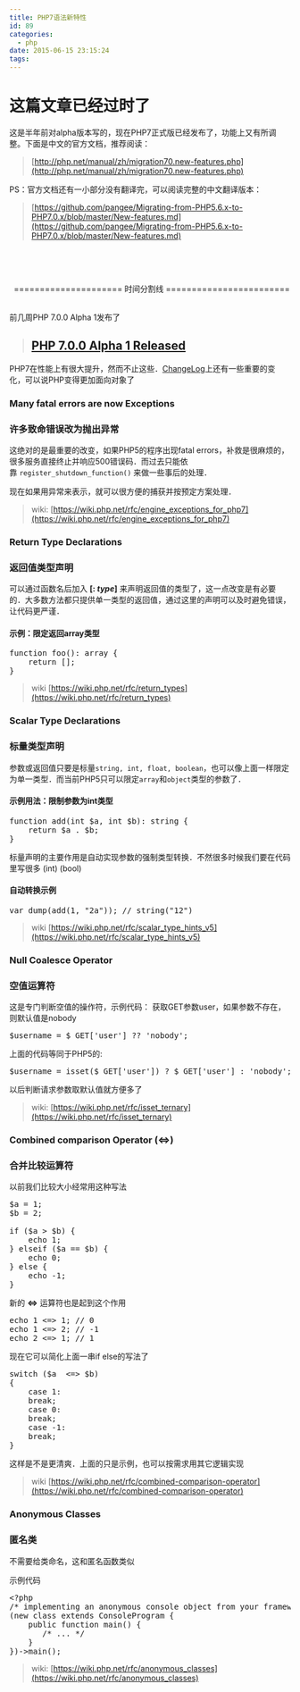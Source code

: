 ```yaml
---
title: PHP7语法新特性
id: 89
categories:
  - php
date: 2015-06-15 23:15:24
tags:
---
```


# 这篇文章已经过时了

这是半年前对alpha版本写的，现在PHP7正式版已经发布了，功能上又有所调整。下面是中文的官方文档，推荐阅读：

> [http://php.net/manual/zh/migration70.new-features.php](http://php.net/manual/zh/migration70.new-features.php)

PS：官方文档还有一小部分没有翻译完，可以阅读完整的中文翻译版本：

> [https://github.com/pangee/Migrating-from-PHP5.6.x-to-PHP7.0.x/blob/master/New-features.md](https://github.com/pangee/Migrating-from-PHP5.6.x-to-PHP7.0.x/blob/master/New-features.md)

&nbsp;

&nbsp;

&nbsp;
===================== 时间分割线 ========================
&nbsp;

前几周PHP 7.0.0 Alpha 1发布了

> ## [PHP 7.0.0 Alpha 1 Released](http://php.net/archive/2015.php#id2015-01-11-6)

PHP7在性能上有很大提升，然而不止这些．[ChangeLog](http://php.net/archive/2015.php#id2015-01-11-6)上还有一些重要的变化，可以说PHP变得更加面向对象了

### Many fatal errors are now Exceptions

### 许多致命错误改为抛出异常

这绝对的是最重要的改变，如果PHP5的程序出现fatal errors，补救是很麻烦的，很多服务直接终止并响应500错误码．而过去只能依靠 `register_shutdown_function()` 来做一些事后的处理．

现在如果用异常来表示，就可以很方便的捕获并按预定方案处理．

> wiki: [https://wiki.php.net/rfc/engine_exceptions_for_php7](https://wiki.php.net/rfc/engine_exceptions_for_php7)

### Return Type Declarations

### 返回值类型声明

可以通过函数名后加入 **[: _type_]** 来声明返回值的类型了，这一点改变是有必要的．大多数方法都只提供单一类型的返回值，通过这里的声明可以及时避免错误，让代码更严谨．

#### 示例：限定返回array类型

<pre class="code php">function foo(): array {
    return [];
}</pre>

> wiki [https://wiki.php.net/rfc/return_types](https://wiki.php.net/rfc/return_types)

### Scalar Type Declarations

### 标量类型声明

参数或返回值只要是标量`string, int, float, boolean`，也可以像上面一样限定为单一类型．而当前PHP5只可以限定`array`和`object`类型的参数了．

#### 示例用法：限制参数为int类型

<pre class="code file php">function add(int $a, int $b): string {
    return $a . $b;
}</pre>

标量声明的主要作用是自动实现参数的强制类型转换．不然很多时候我们要在代码里写很多 (int) (bool)

#### 自动转换示例

<pre class="code file php">var_dump(add(1, "2a")); // string("12")</pre>

> wiki [https://wiki.php.net/rfc/scalar_type_hints_v5](https://wiki.php.net/rfc/scalar_type_hints_v5)

### Null Coalesce Operator

### 空值运算符

这是专门判断空值的操作符，示例代码：
获取GET参数user，如果参数不存在，则默认值是nobody

<pre class="code php">$username = $_GET['user'] ?? 'nobody';</pre>

上面的代码等同于PHP5的:

<pre class="code php">$username = isset($_GET['user']) ? $_GET['user'] : 'nobody';</pre>

以后判断请求参数取默认值就方便多了

> wiki: [https://wiki.php.net/rfc/isset_ternary](https://wiki.php.net/rfc/isset_ternary)

### Combined comparison Operator (&lt;=&gt;)

### 合并比较运算符

以前我们比较大小经常用这种写法

<pre>$a = 1;
$b = 2;

if ($a &gt; $b) {
    echo 1;
} elseif ($a == $b) {
    echo 0;
} else {
    echo -1;
}</pre>

新的 **&lt;=&gt;** 运算符也是起到这个作用

<pre class="code php">echo 1 &lt;=&gt; 1; // 0
echo 1 &lt;=&gt; 2; // -1
echo 2 &lt;=&gt; 1; // 1</pre>

现在它可以简化上面一串if else的写法了

<pre>switch ($a  &lt;=&gt; $b)
{
    case 1:
    break;
    case 0:
    break;
    case -1:
    break;
}</pre>

这样是不是更清爽．上面的只是示例，也可以按需求用其它逻辑实现

> wiki [https://wiki.php.net/rfc/combined-comparison-operator](https://wiki.php.net/rfc/combined-comparison-operator)

### Anonymous Classes

### 匿名类

不需要给类命名，这和匿名函数类似

示例代码

<pre class="code php">&lt;?php
/* implementing an anonymous console object from your framework maybe */
(new class extends ConsoleProgram {
    public function main() {
       /* ... */
    }
})-&gt;main();</pre>

> wiki: [https://wiki.php.net/rfc/anonymous_classes](https://wiki.php.net/rfc/anonymous_classes)

&nbsp;
